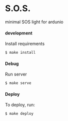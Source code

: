 # S.O.S.
minimal SOS light for ardunio

#### development

Install requirements

```bash
$ make install
```

#### Debug

Run server

```bash
$ make serve
```

#### Deploy

To deploy, run:

```bash
$ make deploy
```
